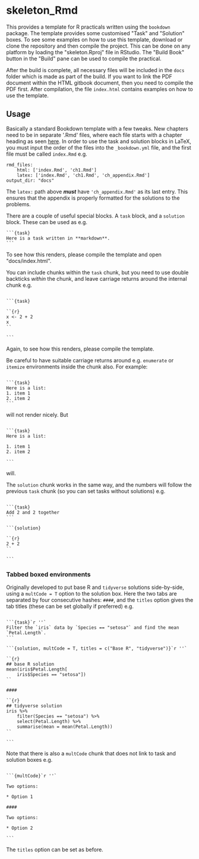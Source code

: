 # skeleton_Rmd

This provides a template for R practicals written using the `bookdown` package. The template provides some customised "Task" and "Solution" boxes. To see some examples on how to use this template, download or clone the repository and then compile the project. This can be done on any platform by loading the "skeleton.Rproj" file in RStudio. The "Build Book" button in the "Build" pane can be used to compile the practical. 

After the build is complete, all necessary files will be included in the `docs` folder which is made as part of the build. If you want to link the PDF document within the HTML gitbook document, then you need to compile the PDF first. After compilation, the file `index.html` contains examples on how to use the template.

## Usage

Basically a standard Bookdown template with a few tweaks. New chapters need to be in separate '.Rmd' files, where each file starts with a chapter heading as seen [here](https://bookdown.org/yihui/bookdown/usage.html). In order to use the task and solution blocks in LaTeX, you must input the order of the files into the `_bookdown.yml` file, and the first file must be called `index.Rmd` e.g.

```
rmd_files:
    html: ['index.Rmd', 'ch1.Rmd']
    latex: ['index.Rmd', 'ch1.Rmd', 'ch_appendix.Rmd']
output_dir: "docs"
```

The `latex:` path above ***must*** have `'ch_appendix.Rmd'` as its last entry. This ensures that the appendix is properly formatted for the solutions to the problems.

There are a couple of useful special blocks. A `task` block, and a `solution` block. These can be used as e.g.

````
```{task}
Here is a task written in **markdown**.
```
````

To see how this renders, please compile the template and open "docs/index.html".

You can include chunks within the `task` chunk, but you need to use double backticks *within* the chunk, and leave carriage returns around the internal chunk e.g.

````

```{task}

``{r}
x <- 2 + 2
x
``

```

````

Again, to see how this renders, please compile the template.

Be careful to have suitable carriage returns around e.g. `enumerate` or `itemize` environments inside the chunk also. For example:

````

```{task}
Here is a list:
1. item 1
2. item 2
```

```` 

will not render nicely. But

````

```{task}
Here is a list:

1. item 1
2. item 2

```

```` 

will.

The `solution` chunk works in the same way, and the numbers will follow the previous `task` chunk (so you can set tasks without solutions) e.g.

````

```{task}
Add 2 and 2 together
```

```{solution}

``{r}
2 + 2
``

```

````

### Tabbed boxed environments

Originally developed to put base R and `tidyverse` solutions side-by-side, using a `multCode = T` option to the solution box. Here the two tabs are separated by four consecutive hashes: `####`, and the `titles` option gives the tab titles (these can be set globally if preferred) e.g.

````

```{task}`r ''`
Filter the `iris` data by `Species == "setosa"` and find the mean `Petal.Length`.
```

```{solution, multCode = T, titles = c("Base R", "tidyverse")}`r ''`

``{r}
## base R solution
mean(iris$Petal.Length[
    iris$Species == "setosa"])
``

####

``{r}
## tidyverse solution
iris %>% 
    filter(Species == "setosa") %>%
    select(Petal.Length) %>%
    summarise(mean = mean(Petal.Length))
``
    
```

````

Note that there is also a `multCode` chunk that does not link to task and solution boxes e.g.

````

```{multCode}`r ''`

Two options: 

* Option 1

####

Two options:
    
* Option 2

```

````

The `titles` option can be set as before.
